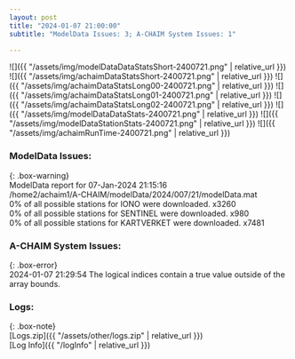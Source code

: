 ```yaml
---
layout: post
title: "2024-01-07 21:00:00"
subtitle: "ModelData Issues: 3; A-CHAIM System Issues: 1"

---
```


![]({{ "/assets/img/modelDataDataStatsShort-2400721.png" | relative_url }})
![]({{ "/assets/img/achaimDataStatsShort-2400721.png" | relative_url }})
![]({{ "/assets/img/achaimDataStatsLong00-2400721.png" | relative_url }})
![]({{ "/assets/img/achaimDataStatsLong01-2400721.png" | relative_url }})
![]({{ "/assets/img/achaimDataStatsLong02-2400721.png" | relative_url }})
![]({{ "/assets/img/modelDataDataStats-2400721.png" | relative_url }})
![]({{ "/assets/img/modelDataStationStats-2400721.png" | relative_url }})
![]({{ "/assets/img/achaimRunTime-2400721.png" | relative_url }})


### ModelData Issues:  
  
{: .box-warning}  
 ModelData report for 07-Jan-2024 21:15:16   
 /home2/achaim1/A-CHAIM/modelData/2024/007/21/modelData.mat   
 0% of all possible stations for IONO were downloaded. x3260   
 0% of all possible stations for SENTINEL were downloaded. x980   
 0% of all possible stations for KARTVERKET were downloaded. x7481   
  
### A-CHAIM System Issues:  
  
{: .box-error}  
2024-01-07 21:29:54 The logical indices contain a true value outside of the array bounds.  

### Logs:  
  
{: .box-note}  
[Logs.zip]({{ "/assets/other/logs.zip" | relative_url }})  
[Log Info]({{ "/logInfo" | relative_url }})  
